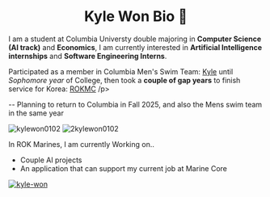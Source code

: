 <h1 align="center">Kyle Won Bio 📖 </h1>

I am a student at Columbia Universty double majoring in **Computer Science (AI track)** and **Economics**,
I am currently interested in **Artificial Intelligence internships** and **Software Engineering Interns**.

Participated as a member in Columbia Men's Swim Team: [Kyle](https://www.swimcloud.com/swimmer/902649/) until *Sophomore year* of College, then took a **couple of gap years** to finish service for Korea: [ROKMC](https://kookbang.dema.mil.kr/newsWeb/20231026/1/ATCE_CTGR_0050110000/view.do) /p>

--
Planning to return to Columbia in Fall 2025, and also the Mens swim team in the same year

 <p align="left"> <img src="https://komarev.com/ghpvc/?username=kylewon0102&label=kylewon0102%20Profile%20views&color=0e75b6&style=flat" alt="kylewon0102" /> 
   <img src="https://komarev.com/ghpvc/?username=2kylewon0102&label=2kylewon0102%20Profile%20views&color=0e75b6&style=flat" alt="2kylewon0102" /> </p>

In ROK Marines, I am currently Working on..
- Couple AI projects
- An application that can support my current job at Marine Core 

<p align="left"> <a href="https://www.linkedin.com/in/kyle-won/" target="blank"><img src="https://img.shields.io/badge/LinkedIn-0077B5?style=for-the-badge&logo=linkedin&logoColor=white" alt="kyle-won" /></a> </p>

<!--
**kylewon0102/kylewon0102** is a ✨ _special_ ✨ repository because its `README.md` (this file) appears on your GitHub profile.

Here are some ideas to get you started:

- 🔭 I’m currently working on ...
- 🌱 I’m currently learning ...
- 👯 I’m looking to collaborate on ...
- 🤔 I’m looking for help with ...
- 💬 Ask me about ...
- 📫 How to reach me: ...
- 😄 Pronouns: ...
- ⚡ Fun fact: ...
-->
